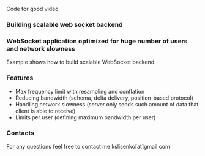 Code for good video
### Building scalable web socket backend

### WebSocket application optimized for huge number of users and network slowness

Example shows how to build scalable WebSocket backend.

### Features
- Max frequency limit with resampling and conflation
- Reducing bandwidth (schema, delta delivery, position-based protocol)
- Handling network slowness (server only sends such amount of data that client is able to receive)
- Limits per user (defining maximum bandwidth per user)

### Contacts
For any questions feel free to contact me kslisenko[at]gmail.com
